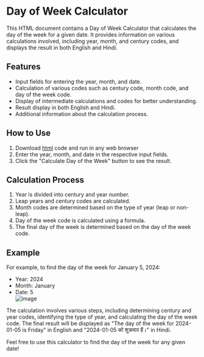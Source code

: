 # Day of Week Calculator

This HTML document contains a Day of Week Calculator that calculates the day of the week for a given date. It provides information on various calculations involved, including year, month, and century codes, and displays the result in both English and Hindi.

## Features

- Input fields for entering the year, month, and date.
- Calculation of various codes such as century code, month code, and day of the week code.
- Display of intermediate calculations and codes for better understanding.
- Result display in both English and Hindi.
- Additional information about the calculation process.

## How to Use
1. Download [html](https://github.com/itskuldipsingh/Day-of-week-calculator/blob/main/HTML/DayOfWeekCalculator.html) code and run in any web browser
2. Enter the year, month, and date in the respective input fields.
3. Click the "Calculate Day of the Week" button to see the result.

## Calculation Process

1. Year is divided into century and year number.
2. Leap years and century codes are calculated.
3. Month codes are determined based on the type of year (leap or non-leap).
4. Day of the week code is calculated using a formula.
5. The final day of the week is determined based on the day of the week code.

## Example

For example, to find the day of the week for January 5, 2024:

- Year: 2024
- Month: January
- Date: 5 \
![image](https://github.com/itskuldipsingh/Day-of-week-calculator/assets/159125809/f3a2b08a-7a2c-4532-926d-53bb0d94499b)

The calculation involves various steps, including determining century and year codes, identifying the type of year, and calculating the day of the week code. The final result will be displayed as "The day of the week for 2024-01-05 is Friday" in English and "2024-01-05 को शुक्रवार हैं।" in Hindi.

Feel free to use this calculator to find the day of the week for any given date!
